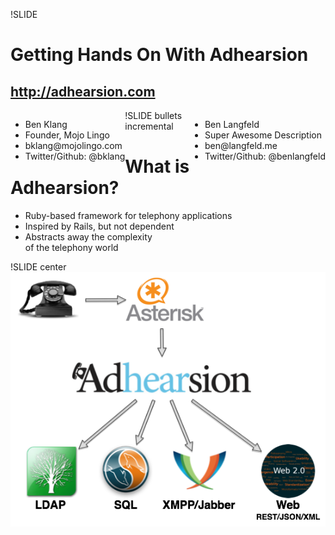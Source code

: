 !SLIDE
# Getting Hands On With Adhearsion #
## http://adhearsion.com ##
<div class="author" style="float: left;">
  <ul>
    <li>Ben Klang</li>
    <li>Founder, Mojo Lingo</li>
    <li>bklang@mojolingo.com</li>
    <li>Twitter/Github: @bklang</li>
  </ul>
</div>
<div class="author" style="float: right;">
  <ul>
    <li>Ben Langfeld</li>
    <li>Super Awesome Description</li>
    <li>ben@langfeld.me</li>
    <li>Twitter/Github: @benlangfeld</li>
  </ul>
</div>

!SLIDE bullets incremental
# What is Adhearsion? #

* Ruby-based framework for telephony applications
* Inspired by Rails, but not dependent
* Abstracts away the complexity<br>of the telephony world

!SLIDE center
<img src="feature_map.png"/>

